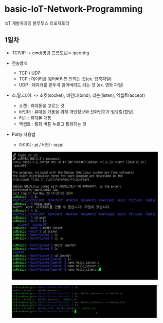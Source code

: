 # basic-IoT-Network-Programming
IoT 개발자과정 블루투스 리포지토리

## 1일차
- TCP/IP -> cmd(명령 프롬포트)> ipconfig

- 전송방식 
    - TCP / UDP
    - TCP : 데이터를 잃어버리면 안되는 것(ex. 압축파일)
    - UDP : 데이터를 한두개 잃어버려도 되는 것 (ex. 영화 파일)

- 소.말.리.아. -> 소켓(socket), 바인더(bind), 리슨(listen), 엑셉트(accept)
    - 소켓 : 휴대폰을 고르는 것
    - 바인더 : 휴대폰 개통을 위해 개인정보와 전화번호가 필요함(할당)
    - 리슨 : 휴대폰 개통
    - 엑셉트 : 통화 버튼 누르고 통화하는 것

- Putty 사용법
    - 아이디 : pi / 비번 : raspi

    ![Putty 실행화면](https://raw.githubusercontent.com/qkrskdusdlqslek/basic-IoT-Network-Programming/main/images/Putty.png)

    ![Putty 실행화면](https://raw.githubusercontent.com/qkrskdusdlqslek/basic-IoT-Network-Programming/main/images/Putty2.png)
